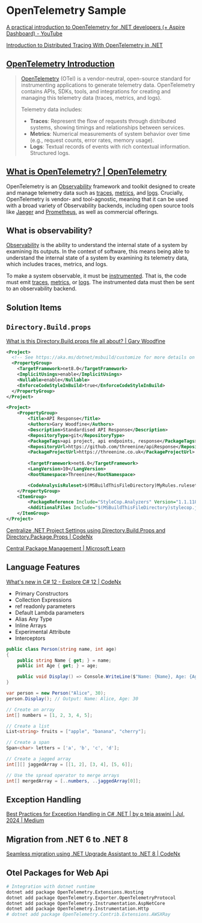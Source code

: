 # OpenTelemetry Sample

[A practical introduction to OpenTelemetry for .NET developers (+ Aspire Dashboard) - YouTube](https://www.youtube.com/watch?v=HrRrJ5wTtdk&t=85s)

[Introduction to Distributed Tracing With OpenTelemetry in .NET](https://www.milanjovanovic.tech/blog/introduction-to-distributed-tracing-with-opentelemetry-in-dotnet)

## [OpenTelemetry Introduction](https://www.milanjovanovic.tech/blog/introduction-to-distributed-tracing-with-opentelemetry-in-dotnet#opentelemetry-introduction)

> [OpenTelemetry](https://opentelemetry.io/) (OTel) is a vendor-neutral, open-source standard for instrumenting applications to generate telemetry data. OpenTelemetry contains APIs, SDKs, tools, and integrations for creating and managing this telemetry data (traces, metrics, and logs).
>
> Telemetry data includes:
>
> - **Traces**: Represent the flow of requests through distributed systems, showing timings and relationships between services.
> - **Metrics**: Numerical measurements of system behavior over time (e.g., request counts, error rates, memory usage).
> - **Logs**: Textual records of events with rich contextual information. Structured logs.

## [What is OpenTelemetry? | OpenTelemetry](https://opentelemetry.io/docs/what-is-opentelemetry/)

OpenTelemetry is an [Observability](https://opentelemetry.io/docs/concepts/observability-primer/#what-is-observability) framework and toolkit designed to create and manage telemetry data such as [traces](https://opentelemetry.io/docs/concepts/signals/traces/), [metrics](https://opentelemetry.io/docs/concepts/signals/metrics/), and [logs](https://opentelemetry.io/docs/concepts/signals/logs/). Crucially, OpenTelemetry is vendor- and tool-agnostic, meaning that it can be used with a broad variety of Observability backends, including open source tools like [Jaeger](https://www.jaegertracing.io/) and [Prometheus](https://prometheus.io/), as well as commercial offerings.

## What is observability?

[Observability](https://opentelemetry.io/docs/concepts/observability-primer/#what-is-observability) is the ability to understand the internal state of a system by examining its outputs. In the context of software, this means being able to understand the internal state of a system by examining its telemetry data, which includes traces, metrics, and logs.

To make a system observable, it must be [instrumented](https://opentelemetry.io/docs/concepts/instrumentation). That is, the code must emit [traces](https://opentelemetry.io/docs/concepts/signals/traces/), [metrics](https://opentelemetry.io/docs/concepts/signals/metrics/), or [logs](https://opentelemetry.io/docs/concepts/signals/logs/). The instrumented data must then be sent to an observability backend.

## Solution Items

## `Directory.Build.props`

[What is this Directory.Build.props file all about? | Gary Woodfine](https://garywoodfine.com/what-is-this-directory-build-props-file-all-about/)

```xml
<Project>
  <!-- See https://aka.ms/dotnet/msbuild/customize for more details on customizing your build -->
  <PropertyGroup>
    <TargetFramework>net8.0</TargetFramework>
    <ImplicitUsings>enable</ImplicitUsings>
    <Nullable>enable</Nullable>
    <EnforceCodeStyleInBuild>true</EnforceCodeStyleInBuild>
  </PropertyGroup>
</Project>
```

```xml
<Project>
    <PropertyGroup>
        <Title>API Response</Title>
        <Authors>Gary Woodfine</Authors>
        <Description>Standardised API Response</Description>
        <RepositoryType>git</RepositoryType>
        <PackageTags>api project, api endpoints, response</PackageTags>
        <RepositoryUrl>https://github.com/threenine/apiResponse</RepositoryUrl>
        <PackageProjectUrl>https://threenine.co.uk</PackageProjectUrl>
        
        <TargetFramework>net6.0</TargetFramework>
        <LangVersion>10</LangVersion>
        <RootNamespace>Threenine</RootNamespace>

        <CodeAnalysisRuleset>$(MSBuildThisFileDirectory)MyRules.ruleset</CodeAnalysisRuleset>
    </PropertyGroup>
    <ItemGroup>                    
        <PackageReference Include="StyleCop.Analyzers" Version="1.1.118" />
        <AdditionalFiles Include="$(MSBuildThisFileDirectory)stylecop.json" />
    </ItemGroup>
</Project>
```

[Centralize .NET Project Settings using Directory.Build.Props and Directory.Package.Props | CodeNx](https://medium.com/codenx/centralize-net-project-settings-using-directory-build-props-and-directory-package-props-d6b4a471c018)

[Central Package Management | Microsoft Learn](https://learn.microsoft.com/en-us/nuget/consume-packages/central-package-management)

## Language Features

[What's new in C# 12 - Explore C# 12 | CodeNx](https://medium.com/codenx/exploring-the-new-features-in-c-12-2139f6d3737a)

- Primary Constructors
- Collection Expressions
- ref readonly parameters
- Default Lambda parameters
- Alias Any Type
- Inline Arrays
- Experimental Attribute
- Interceptors

```csharp
public class Person(string name, int age)
{
    public string Name { get; } = name;
    public int Age { get; } = age;

    public void Display() => Console.WriteLine($"Name: {Name}, Age: {Age}");
}

var person = new Person("Alice", 30);
person.Display(); // Output: Name: Alice, Age: 30
```

```csharp
// Create an array
int[] numbers = [1, 2, 3, 4, 5];

// Create a list
List<string> fruits = ["apple", "banana", "cherry"];

// Create a span
Span<char> letters = ['a', 'b', 'c', 'd'];

// Create a jagged array
int[][] jaggedArray = [[1, 2], [3, 4], [5, 6]];

// Use the spread operator to merge arrays
int[] mergedArray = [..numbers, ..jaggedArray[0]];
```

## Exception Handling

[Best Practices for Exception Handling in C# .NET | by p teja aswini | Jul, 2024 | Medium](https://tejaa916.medium.com/best-practices-for-exception-handling-in-c-net-bb9feae8c967)

## Migration from .NET 6 to .NET 8

[Seamless migration using .NET Upgrade Assistant to .NET 8 | CodeNx](https://medium.com/codenx/seamless-migration-using-net-upgrade-assistant-to-net-8-0c591c6602ee)

## Otel Packages for Web Api

```sh
# Integration with dotnet runtime
dotnet add package OpenTelemetry.Extensions.Hosting 
dotnet add package OpenTelemetry.Exporter.OpenTelemetryProtocol
dotnet add package OpenTelemetry.Instrumentation.AspNetCore
dotnet add package OpenTelemetry.Instrumentation.Http
# dotnet add package OpenTelemetry.Contrib.Extensions.AWSXRay
```
